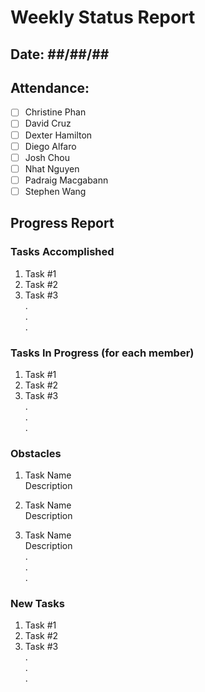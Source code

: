 # Weekly Status Report
## Date: ##/##/##
## Attendance:
- [ ] Christine Phan
- [ ] David Cruz
- [ ] Dexter Hamilton
- [ ] Diego Alfaro
- [ ] Josh Chou
- [ ] Nhat Nguyen
- [ ] Padraig Macgabann
- [ ] Stephen Wang

## Progress Report
### Tasks Accomplished
1. Task #1
2. Task #2
3. Task #3  
.  
.  
.  

### Tasks In Progress (for each member)
1. Task #1
2. Task #2
3. Task #3  
.  
.  
.  

### Obstacles
1. Task Name  
Description  
  
2. Task Name  
Description  

3. Task Name  
Description  
.  
.  
.  

### New Tasks
1. Task #1
2. Task #2
3. Task #3  
.  
.  
.  
